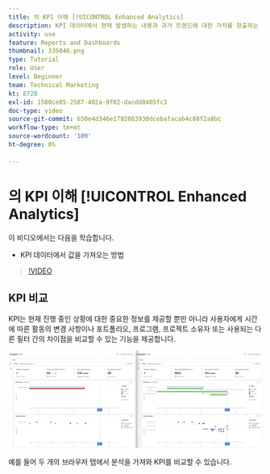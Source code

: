 ```yaml
---
title: 의 KPI 이해 [!UICONTROL Enhanced Analytics]
description: KPI 데이터에서 현재 발생하는 내용과 과거 트렌드에 대한 가치를 창출하는 방법을 알아봅니다.
activity: use
feature: Reports and Dashboards
thumbnail: 335046.png
type: Tutorial
role: User
level: Beginner
team: Technical Marketing
kt: 8728
exl-id: 1580ce05-2587-402a-9f02-dacdd8405fc3
doc-type: video
source-git-commit: 650e4d346e1792863930dcebafacab4c88f2a8bc
workflow-type: tm+mt
source-wordcount: '109'
ht-degree: 0%

---
```


# 의 KPI 이해 [!UICONTROL Enhanced Analytics]

이 비디오에서는 다음을 학습합니다.

* KPI 데이터에서 값을 가져오는 방법

>[!VIDEO](https://video.tv.adobe.com/v/335046/?quality=12&learn=on)

## KPI 비교

KPI는 현재 진행 중인 상황에 대한 중요한 정보를 제공할 뿐만 아니라 사용자에게 시간에 따른 활동의 변경 사항이나 포트폴리오, 프로그램, 프로젝트 소유자 또는 사용되는 다른 필터 간의 차이점을 비교할 수 있는 기능을 제공합니다.

![두 개의 브라우저 탭을 나란히 표시하는 이미지입니다](assets/section-2-0.png)

예를 들어 두 개의 브라우저 탭에서 분석을 가져와 KPI를 비교할 수 있습니다.
